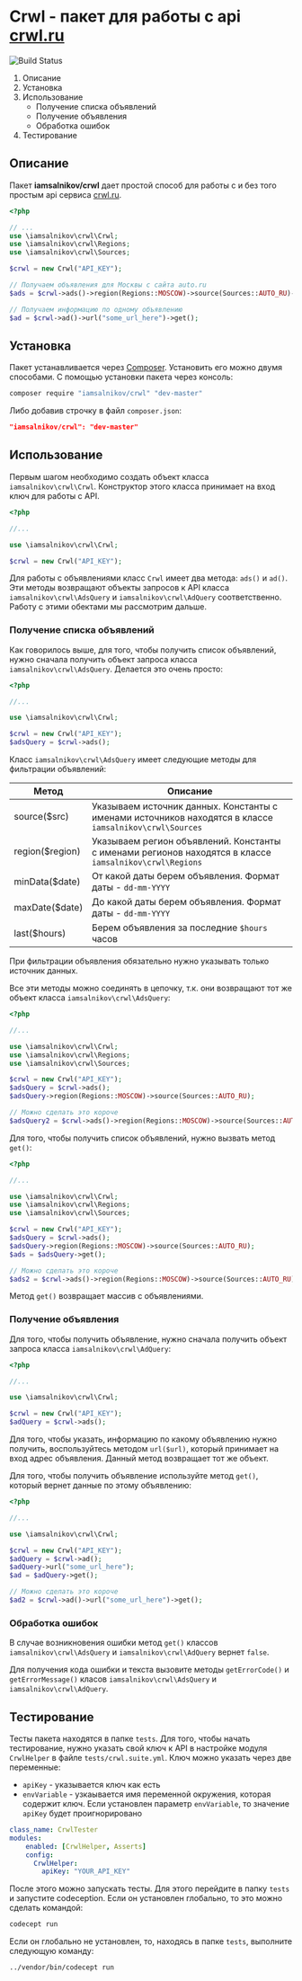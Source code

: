 # Crwl - пакет для работы с api [crwl.ru](http://crwl.ru/)

![Build Status](https://travis-ci.org/iamsalnikov/crwl.svg?branch=master)

1. Описание
2. Установка
3. Использование
    - Получение списка объявлений
    - Получение объявления
    - Обработка ошибок
4. Тестирование

## Описание

Пакет **iamsalnikov/crwl** дает простой способ для работы с и без того простым api
сервиса [crwl.ru](http://crwl.ru/).

```php
<?php

// ...
use \iamsalnikov\crwl\Crwl;
use \iamsalnikov\crwl\Regions;
use \iamsalnikov\crwl\Sources;

$crwl = new Crwl("API_KEY");

// Получаем объявления для Москвы с сайта auto.ru
$ads = $crwl->ads()->region(Regions::MOSCOW)->source(Sources::AUTO_RU)->get();

// Получаем информацию по одному объявлению
$ad = $crwl->ad()->url("some_url_here")->get();

```

## Установка

Пакет устанавливается через [Composer](http://getcomposer.org). Установить его можно двумя способами.
С помощью установки пакета через консоль:

```bash
composer require "iamsalnikov/crwl" "dev-master"
```

Либо добавив строчку в файл `composer.json`:

```json
"iamsalnikov/crwl": "dev-master"
```

## Использование

Первым шагом необходимо создать объект класса `iamsalnikov\crwl\Crwl`. Конструктор этого класса принимает
на вход ключ для работы с API.

```php
<?php

//...

use \iamsalnikov\crwl\Crwl;

$crwl = new Crwl("API_KEY");
```

Для работы с объявлениями класс `Crwl` имеет два метода: `ads()` и `ad()`. Эти методы возвращают объекты
запросов к API класса `iamsalnikov\crwl\AdsQuery` и `iamsalnikov\crwl\AdQuery` соответственно. Работу с этими
обектами мы рассмотрим дальше.

### Получение списка объявлений

Как говорилось выше, для того, чтобы получить список объявлений, нужно сначала получить объект запроса
класса `iamsalnikov\crwl\AdsQuery`. Делается это очень просто:

```php
<?php

//...

use \iamsalnikov\crwl\Crwl;

$crwl = new Crwl("API_KEY");
$adsQuery = $crwl->ads();
```

Класс `iamsalnikov\crwl\AdsQuery` имеет следующие методы для фильтрации объявлений:

Метод           | Описание
----------------|-----------------------------------------------
source($src)    | Указываем источник данных. Константы с именами источников находятся в классе `iamsalnikov\crwl\Sources`
region($region) | Указываем регион объявлений. Константы с именами регионов находятся в классе `iamsalnikov\crwl\Regions`
minData($date)  | От какой даты берем объявления. Формат даты - `dd-mm-YYYY`
maxDate($date)  | До какой даты берем объявления. Формат даты - `dd-mm-YYYY`
last($hours)    | Берем объявления за последние `$hours` часов

При фильтрации объявления обязательно нужно указывать только источник данных.

Все эти методы можно соединять в цепочку, т.к. они возвращают тот же объект класса `iamsalnikov\crwl\AdsQuery`:

```php
<?php

//...

use \iamsalnikov\crwl\Crwl;
use \iamsalnikov\crwl\Regions;
use \iamsalnikov\crwl\Sources;

$crwl = new Crwl("API_KEY");
$adsQuery = $crwl->ads();
$adsQuery->region(Regions::MOSCOW)->source(Sources::AUTO_RU);

// Можно сделать это короче
$adsQuery2 = $crwl->ads()->region(Regions::MOSCOW)->source(Sources::AUTO_RU);
```

Для того, чтобы получить список объявлений, нужно вызвать метод `get()`:

```php
<?php

//...

use \iamsalnikov\crwl\Crwl;
use \iamsalnikov\crwl\Regions;
use \iamsalnikov\crwl\Sources;

$crwl = new Crwl("API_KEY");
$adsQuery = $crwl->ads();
$adsQuery->region(Regions::MOSCOW)->source(Sources::AUTO_RU);
$ads = $adsQuery->get();

// Можно сделать это короче
$ads2 = $crwl->ads()->region(Regions::MOSCOW)->source(Sources::AUTO_RU)->get();
```

Метод `get()` возвращает массив с объявлениями.

### Получение объявления

Для того, чтобы получить объявление, нужно сначала получить объект запроса
класса `iamsalnikov\crwl\AdQuery`:

```php
<?php

//...

use \iamsalnikov\crwl\Crwl;

$crwl = new Crwl("API_KEY");
$adQuery = $crwl->ads();
```

Для того, чтобы указать, информацию по какому объявлению нужно получить, воспользуйтесь
методом `url($url)`, который принимает на вход адрес объявления. Данный метод возвращает тот же
объект.

Для того, чтобы получить объявление используйте метод `get()`, который вернет данные по этому объявлению:

```php
<?php

//...

use \iamsalnikov\crwl\Crwl;

$crwl = new Crwl("API_KEY");
$adQuery = $crwl->ad();
$adQuery->url("some_url_here");
$ad = $adQuery->get();

// Можно сделать это короче
$ad2 = $crwl->ad()->url("some_url_here")->get();
```

### Обработка ошибок

В случае возникновения ошибки метод `get()` классов `iamsalnikov\crwl\AdsQuery` и `iamsalnikov\crwl\AdQuery`
вернет `false`.

Для получения кода ошибки и текста вызовите методы `getErrorCode()` и `getErrorMessage()`
класов `iamsalnikov\crwl\AdsQuery` и `iamsalnikov\crwl\AdQuery`.

## Тестирование

Тесты пакета находятся в папке `tests`. Для того, чтобы начать тестирование, нужно указать свой ключ
к API в настройке модуля `CrwlHelper` в файле `tests/crwl.suite.yml`. Ключ можно указать через две переменные:

* `apiKey` - указывается ключ как есть
* `envVariable` - узкаывается имя переменной окружения, которая содержит ключ. Если установлен параметр `envVariable`,
то значение `apiKey` будет проигнорировано

```yaml
class_name: CrwlTester
modules:
    enabled: [CrwlHelper, Asserts]
    config:
      CrwlHelper:
        apiKey: "YOUR_API_KEY"
```

После этого можно запускать тесты. Для этого перейдите в папку `tests` и запустите codeception. Если он
установлен глобально, то это можно сделать командой:

```bash
codecept run
```

Если он глобально не установлен, то, находясь в папке `tests`, выполните следующую команду:

```bash
../vendor/bin/codecept run
```